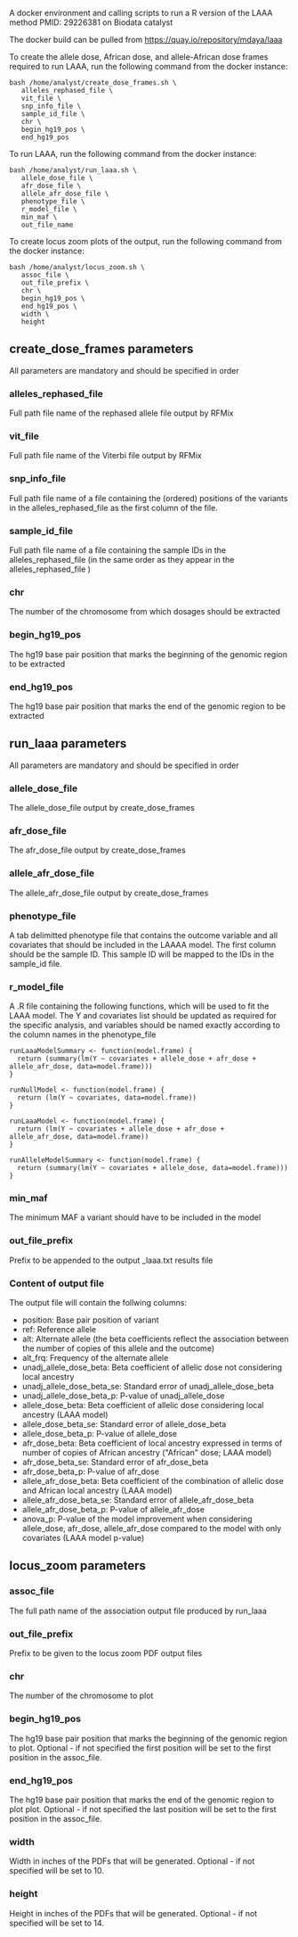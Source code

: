 A docker environment and calling scripts to run a R version of the LAAA method PMID: 29226381 on Biodata catalyst

The docker build can be pulled from https://quay.io/repository/mdaya/laaa

To create the allele dose, African dose, and allele-African dose frames required
to run LAAA, run the following command from the docker instance:

```
bash /home/analyst/create_dose_frames.sh \
   alleles_rephased_file \
   vit_file \
   snp_info_file \
   sample_id_file \
   chr \
   begin_hg19_pos \
   end_hg19_pos
```

To run LAAA, run the following command from the docker instance:

```
bash /home/analyst/run_laaa.sh \
   allele_dose_file \
   afr_dose_file \
   allele_afr_dose_file \
   phenotype_file \
   r_model_file \
   min_maf \
   out_file_name
```

To create locus zoom plots of the output, run the following command from the docker instance:

```
bash /home/analyst/locus_zoom.sh \
   assoc_file \
   out_file_prefix \
   chr \
   begin_hg19_pos \
   end_hg19_pos \
   width \
   height
```

## create_dose_frames parameters

All parameters are mandatory and should be specified in order

### alleles\_rephased\_file

Full path file name of the rephased allele file output by RFMix

### vit\_file

Full path file name of the Viterbi file output by RFMix

### snp\_info\_file

Full path file name of a file containing the (ordered) positions of the variants in the
alleles\_rephased\_file as the first column of the file. 

### sample\_id\_file

Full path file name of a file containing the sample IDs in the alleles\_rephased\_file (in
the same order as they appear in the alleles\_rephased\_file ) 

### chr

The number of the chromosome from which dosages should be extracted

### begin\_hg19\_pos

The hg19 base pair position that marks the beginning of the genomic region to be
extracted

### end\_hg19\_pos

The hg19 base pair position that marks the end of the genomic region to be
extracted

## run\_laaa parameters

All parameters are mandatory and should be specified in order

### allele\_dose\_file 

The allele\_dose\_file output by create\_dose\_frames

### afr\_dose\_file 

The afr\_dose\_file output by create\_dose\_frames

###  allele\_afr\_dose\_file 

The allele\_afr\_dose\_file output by create\_dose\_frames

### phenotype\_file

A tab delimitted phenotype file that contains the outcome variable and all
covariates that should be included in the LAAAA model. The first column should
be the sample ID. This sample ID will be mapped to the IDs in the sample\_id
file. 

### r\_model\_file

A .R file containing the following functions, which will be used to fit the LAAA
model. The Y and covariates list should be updated as required for the specific
analysis, and variables should be named exactly according to the column names in
the phenotype\_file

```
runLaaaModelSummary <- function(model.frame) {
  return (summary(lm(Y ~ covariates + allele_dose + afr_dose + allele_afr_dose, data=model.frame)))
}

runNullModel <- function(model.frame) {
  return (lm(Y ~ covariates, data=model.frame))
}

runLaaaModel <- function(model.frame) {
  return (lm(Y ~ covariates + allele_dose + afr_dose + allele_afr_dose, data=model.frame))
}

runAlleleModelSummary <- function(model.frame) {
  return (summary(lm(Y ~ covariates + allele_dose, data=model.frame)))
}
```

### min\_maf

The minimum MAF a variant should have to be included in the model

### out\_file\_prefix

Prefix to be appended to the output \_laaa.txt results file

### Content of output file

The output file will contain the follwing columns:

* position: Base pair position of variant
* ref: Reference allele
* alt: Alternate allele (the beta coefficients reflect the association between the number of copies of this allele and the outcome)
* alt\_frq: Frequency of the alternate allele
* unadj\_allele\_dose\_beta: Beta coefficient of allelic dose not considering local ancestry
* unadj\_allele\_dose\_beta\_se: Standard error of unadj\_allele\_dose\_beta
* unadj\_allele\_dose\_beta\_p: P-value of unadj\_allele\_dose
* allele\_dose\_beta: Beta coefficient of allelic dose considering local ancestry (LAAA model)
* allele\_dose\_beta\_se: Standard error of allele\_dose\_beta
* allele\_dose\_beta\_p: P-value of allele\_dose
* afr\_dose\_beta: Beta coefficient of local ancestry expressed in terms of number of copies of African ancestry ("African" dose; LAAA model)
* afr\_dose\_beta\_se: Standard error of afr\_dose\_beta
* afr\_dose\_beta\_p: P-value of afr\_dose
* allele\_afr\_dose\_beta: Beta coefficient of the combination of allelic dose and African local ancestry (LAAA model)
* allele\_afr\_dose\_beta\_se: Standard error of allele\_afr\_dose\_beta
* allele\_afr\_dose\_beta\_p: P-value of allele\_afr\_dose
* anova\_p: P-value of the model improvement when considering allele\_dose, afr\_dose, allele\_afr\_dose compared to the model with only covariates (LAAA model p-value)

## locus\_zoom parameters

### assoc\_file

The full path name of the association output file produced by run\_laaa

### out\_file\_prefix

Prefix to be given to the locus zoom PDF output files

### chr

The number of the chromosome to plot

### begin\_hg19\_pos

The hg19 base pair position that marks the beginning of the genomic region to
plot. Optional - if not specified the first position will be set to the first
position in the assoc\_file.

### end\_hg19\_pos

The hg19 base pair position that marks the end of the genomic region to plot
plot. Optional - if not specified the last position will be set to the first
position in the assoc\_file.

### width

Width in inches of the PDFs that will be generated. Optional - if not specified
will be set to 10.

### height

Height in inches of the PDFs that will be generated. Optional - if not specified
will be set to 14.
